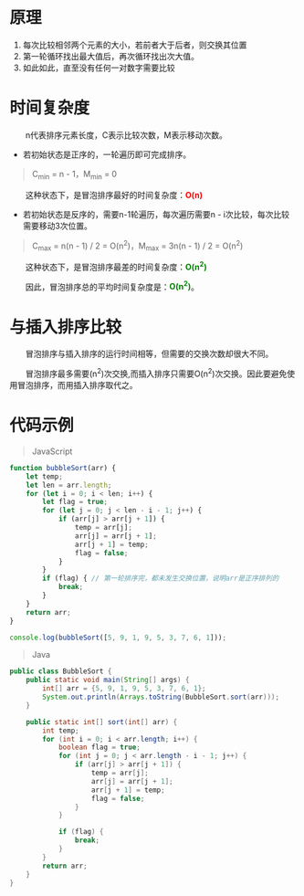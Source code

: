 
# 原理
1. 每次比较相邻两个元素的大小，若前者大于后者，则交换其位置
2. 第一轮循环找出最大值后，再次循环找出次大值。
3. 如此如此，直至没有任何一对数字需要比较

# 时间复杂度
&emsp;&emsp;n代表排序元素长度，C表示比较次数，M表示移动次数。
* 若初始状态是正序的，一轮遍历即可完成排序。
> C<sub>min</sub> = n - 1，M<sub>min</sub> = 0

&emsp;&emsp;这种状态下，是冒泡排序最好的时间复杂度：<span style="color: red;"><b>O(n)</b></span>

* 若初始状态是反序的，需要n-1轮遍历，每次遍历需要n - i次比较，每次比较需要移动3次位置。
> C<sub>max</sub> = n(n - 1) / 2 = O(n<sup>2</sup>)，M<sub>max</sub> = 3n(n - 1) / 2 = O(n<sup>2</sup>)

&emsp;&emsp;这种状态下，是冒泡排序最差的时间复杂度：<span style="color: green;"><b>O(n<sup>2</sup>)</b></span>

&emsp;&emsp;因此，冒泡排序总的平均时间复杂度是：<span style="color: green;"><b>O(n<sup>2</sup>)</b></span>。

# 与插入排序比较
&emsp;&emsp;冒泡排序与插入排序的运行时间相等，但需要的交换次数却很大不同。

&emsp;&emsp;冒泡排序最多需要(n<sup>2</sup>)次交换,而插入排序只需要O(n<sup>2</sup>)次交换。因此要避免使用冒泡排序，而用插入排序取代之。


# 代码示例
> JavaScript

```js
function bubbleSort(arr) {
    let temp;
    let len = arr.length;
    for (let i = 0; i < len; i++) {
        let flag = true; 
        for (let j = 0; j < len - i - 1; j++) {
            if (arr[j] > arr[j + 1]) {
                temp = arr[j];
                arr[j] = arr[j + 1];
                arr[j + 1] = temp;
                flag = false;
            }
        }
        if (flag) { // 第一轮排序完，都未发生交换位置，说明arr是正序排列的
            break;
        }
    }
    return arr;
}

console.log(bubbleSort([5, 9, 1, 9, 5, 3, 7, 6, 1]));
```

> Java

```java
public class BubbleSort {
    public static void main(String[] args) {
        int[] arr = {5, 9, 1, 9, 5, 3, 7, 6, 1};
        System.out.println(Arrays.toString(BubbleSort.sort(arr)));
    }

    public static int[] sort(int[] arr) {
        int temp;
        for (int i = 0; i < arr.length; i++) {
            boolean flag = true;
            for (int j = 0; j < arr.length - i - 1; j++) {
                if (arr[j] > arr[j + 1]) {
                    temp = arr[j];
                    arr[j] = arr[j + 1];
                    arr[j + 1] = temp;
                    flag = false;
                }
            }

            if (flag) {
                break;
            }
        }
        return arr;
    }
}
```